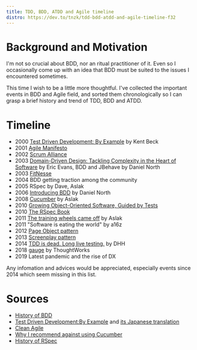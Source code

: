 ```yaml
---
title: TDD, BDD, ATDD and Agile timeline
distro: https://dev.to/tnzk/tdd-bdd-atdd-and-agile-timeline-f32
---
```


# Background and Motivation

I'm not so crucial about BDD, nor an ritual practitioner of it. Even so I occasionally come up with an idea that BDD must be suited to the issues I encountered sometimes.

This time I wish to be a little more thoughtful. I've collected the important events in BDD and Agile field, and sorted them chronologically so I can grasp a brief history and trend of TDD, BDD and ATDD.

# Timeline

- 2000 [Test Driven Development: By Example](https://amzn.to/3uiVvUj) by Kent Beck
- 2001 [Agile Manifesto](https://agilemanifesto.org/history.html)
- 2002 [Scrum Alliance](https://www.scrumalliance.org/)
- 2003 [Domain-Driven Design: Tackling Complexity in the Heart of Software](https://amzn.to/33eq29Y) by Eric Evans, BDD and JBehave by Daniel North
- 2003 [FitNesse](https://github.com/unclebob/fitnesse/)
- 2004 BDD getting traction among the community
- 2005 RSpec by Dave, Aslak
- 2006 [Introducing BDD](http://dannorth.net/introducing-bdd/) by Daniel North
- 2008 [Cucumber](https://cucumber.io/) by Aslak
- 2010 [Growing Object-Oriented Software, Guided by Tests](https://amzn.to/2SegZTZ)
- 2010 [The RSpec Book](https://amzn.to/3efUS8a)
- 2011 [The training wheels came off](https://aslakhellesoy.com/post/11055981222/the-training-wheels-came-off) by Aslak
- 2011 "Software is eating the world" by a16z
- 2012 [Page Object pattern](https://martinfowler.com/bliki/PageObject.html)
- 2013 [Screenplay pattern](https://www.slideshare.net/RiverGlide/a-journey-beyond-the-page-object-pattern)
- 2014 [TDD is dead. Long live testing.](https://dhh.dk/2014/tdd-is-dead-long-live-testing.html) by DHH
- 2018 [gauge](https://www.thoughtworks.com/news/gauge-test-automation) by ThoughtWorks
- 2019 Latest pandemic and the rise of DX

Any infomation and advices would be appreciated, especially events since 2014 which seem missing in this list.

# Sources 

- [History of BDD](https://cucumber.io/docs/bdd/history/)
- [Test Driven Development:By Example](https://amzn.to/3uiVvUj) and [its Japanese translation](https://www.amazon.co.jp/dp/4274217884/ref=cm_sw_r_cp_awdb_imm_T4K57RQDWVDKEVFT23MQ)
- [Clean Agile](https://www.amazon.co.jp/dp/0135781868/ref=cm_sw_r_cp_awdb_imm_SM7Y3PXXN2W9S2342NP1)
- [Why I recommend against using Cucumber](https://www.codewithjason.com/recommend-against-cucumber/)
- [History of RSpec](https://www.stevenrbaker.com/tech/history-of-rspec.html)
